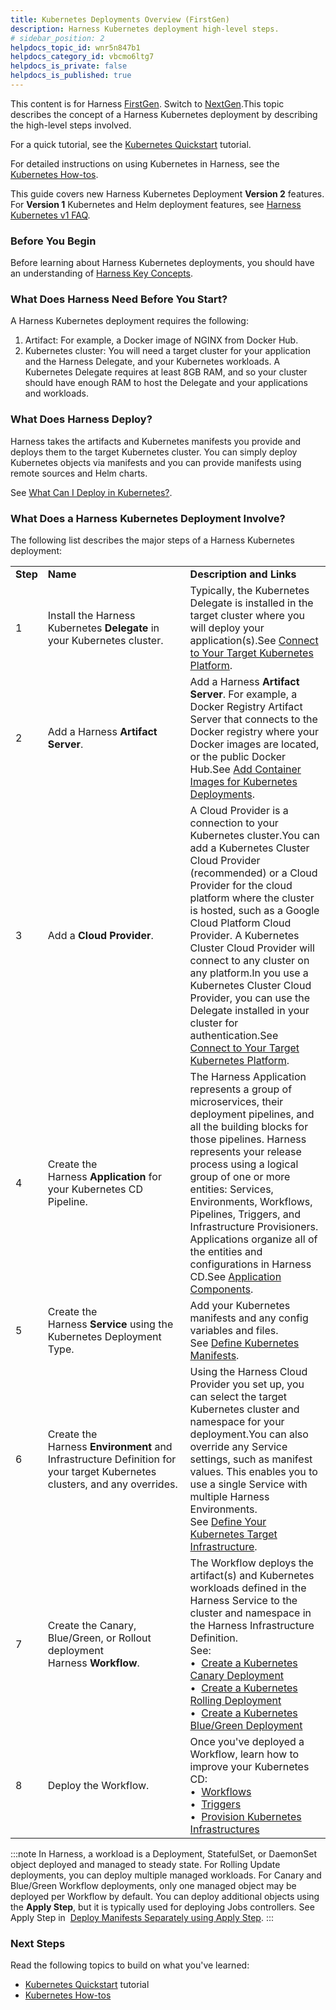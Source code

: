 ```yaml
---
title: Kubernetes Deployments Overview (FirstGen)
description: Harness Kubernetes deployment high-level steps.
# sidebar_position: 2
helpdocs_topic_id: wnr5n847b1
helpdocs_category_id: vbcmo6ltg7
helpdocs_is_private: false
helpdocs_is_published: true
---
```


This content is for Harness [FirstGen](../../../../getting-started/harness-first-gen-vs-harness-next-gen.md). Switch to [NextGen](https://docs.harness.io/article/u29v1uc1mh).This topic describes the concept of a Harness Kubernetes deployment by describing the high-level steps involved.

For a quick tutorial, see the [Kubernetes Quickstart](https://docs.harness.io/article/7in9z2boh6-kubernetes-quickstart) tutorial.

For detailed instructions on using Kubernetes in Harness, see the [Kubernetes How-tos](https://docs.harness.io/category/kubernetes-deployments).

This guide covers new Harness Kubernetes Deployment **Version 2** features. For **Version 1** Kubernetes and Helm deployment features, see [Harness Kubernetes v1 FAQ](https://docs.harness.io/article/dtu3ud1ok7-kubernetes-and-harness-faq).

### Before You Begin

Before learning about Harness Kubernetes deployments, you should have an understanding of [Harness Key Concepts](https://docs.harness.io/article/4o7oqwih6h-harness-key-concepts).

### What Does Harness Need Before You Start?

A Harness Kubernetes deployment requires the following:

1. Artifact: For example, a Docker image of NGINX from Docker Hub.
2. Kubernetes cluster: You will need a target cluster for your application and the Harness Delegate, and your Kubernetes workloads. A Kubernetes Delegate requires at least 8GB RAM, and so your cluster should have enough RAM to host the Delegate and your applications and workloads.

### What Does Harness Deploy?

Harness takes the artifacts and Kubernetes manifests you provide and deploys them to the target Kubernetes cluster. You can simply deploy Kubernetes objects via manifests and you can provide manifests using remote sources and Helm charts.

See [What Can I Deploy in Kubernetes?](https://docs.harness.io/article/6ujb3c70fh).

### What Does a Harness Kubernetes Deployment Involve?

The following list describes the major steps of a Harness Kubernetes deployment:



|  |  |  |
| --- | --- | --- |
| **Step** | **Name** | **Description and Links** |
| 1 | Install the Harness Kubernetes **Delegate** in your Kubernetes cluster.  | Typically, the Kubernetes Delegate is installed in the target cluster where you will deploy your application(s).See [Connect to Your Target Kubernetes Platform](../../kubernetes-deployments/connect-to-your-target-kubernetes-platform.md). |
| 2 | Add a Harness **Artifact Server**. | Add a Harness **Artifact Server**. For example, a Docker Registry Artifact Server that connects to the Docker registry where your Docker images are located, or the public Docker Hub.See [Add Container Images for Kubernetes Deployments](../../kubernetes-deployments/add-container-images-for-kubernetes-deployments.md). |
| 3 | Add a **Cloud Provider**. | A Cloud Provider is a connection to your Kubernetes cluster.You can add a Kubernetes Cluster Cloud Provider (recommended) or a Cloud Provider for the cloud platform where the cluster is hosted, such as a Google Cloud Platform Cloud Provider. A Kubernetes Cluster Cloud Provider will connect to any cluster on any platform.In you use a Kubernetes Cluster Cloud Provider, you can use the Delegate installed in your cluster for authentication.See [Connect to Your Target Kubernetes Platform](../../kubernetes-deployments/connect-to-your-target-kubernetes-platform.md). |
| 4 | Create the Harness **Application** for your Kubernetes CD Pipeline. | The Harness Application represents a group of microservices, their deployment pipelines, and all the building blocks for those pipelines. Harness represents your release process using a logical group of one or more entities: Services, Environments, Workflows, Pipelines, Triggers, and Infrastructure Provisioners. Applications organize all of the entities and configurations in Harness CD.See [Application Components](../../model-cd-pipeline/applications/application-configuration.md). |
| 5 | Create the Harness **Service** using the Kubernetes Deployment Type. | Add your Kubernetes manifests and any config variables and files.<br />See [Define Kubernetes Manifests](../../kubernetes-deployments/define-kubernetes-manifests.md). |
| 6 | Create the Harness **Environment** and Infrastructure Definition for your target Kubernetes clusters, and any overrides. | Using the Harness Cloud Provider you set up, you can select the target Kubernetes cluster and namespace for your deployment.You can also override any Service settings, such as manifest values. This enables you to use a single Service with multiple Harness Environments.<br />See [Define Your Kubernetes Target Infrastructure](../../kubernetes-deployments/define-your-kubernetes-target-infrastructure.md). |
| 7 | Create the Canary, Blue/Green, or Rollout deployment Harness **Workflow**. | The Workflow deploys the artifact(s) and Kubernetes workloads defined in the Harness Service to the cluster and namespace in the Harness Infrastructure Definition.<br />See: <br />&bull;&nbsp; [Create a Kubernetes Canary Deployment](../../kubernetes-deployments/create-a-kubernetes-canary-deployment.md) <br />&bull;&nbsp; [Create a Kubernetes Rolling Deployment](../../kubernetes-deployments/create-a-kubernetes-rolling-deployment.md) <br />&bull;&nbsp; [Create a Kubernetes Blue/Green Deployment](../../kubernetes-deployments/create-a-kubernetes-blue-green-deployment.md) |
| 8 | Deploy the Workflow. | Once you've deployed a Workflow, learn how to improve your Kubernetes CD: <br />&bull;&nbsp; [Workflows](../../model-cd-pipeline/workflows/workflow-configuration.md) <br />&bull;&nbsp;  [Triggers](../../model-cd-pipeline/triggers/add-a-trigger-2.md) <br />&bull;&nbsp;  [Provision Kubernetes Infrastructures](../../kubernetes-deployments/provision-kubernetes-infrastructures.md) |

:::note
In Harness, a workload is a Deployment, StatefulSet, or DaemonSet object deployed and managed to steady state. For Rolling Update deployments, you can deploy multiple managed workloads. For Canary and Blue/Green Workflow deployments, only one managed object may be deployed per Workflow by default. You can deploy additional objects using the **Apply Step**, but it is typically used for deploying Jobs controllers. See Apply Step in  [Deploy Manifests Separately using Apply Step](../../kubernetes-deployments/deploy-manifests-separately-using-apply-step.md).
:::

### Next Steps

Read the following topics to build on what you've learned:

* [Kubernetes Quickstart](https://docs.harness.io/article/7in9z2boh6-kubernetes-quickstart) tutorial
* [Kubernetes How-tos](../../kubernetes-deployments/kubernetes-deployments-overview.md)

